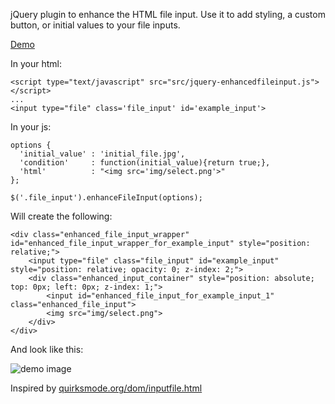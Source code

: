 jQuery plugin to enhance the HTML file input.
Use it to add styling, a custom button, or initial values to your file inputs.

[Demo](http://mparramont.github.io/jquery-enhancedfileinput/demo.html)

In your html:

    <script type="text/javascript" src="src/jquery-enhancedfileinput.js"></script>
    ...
    <input type="file" class='file_input' id='example_input'>

In your js:

    options {
      'initial_value' : 'initial_file.jpg',
      'condition'     : function(initial_value){return true;},
      'html'          : "<img src='img/select.png'>"
    };

    $('.file_input').enhanceFileInput(options);

Will create the following:

    <div class="enhanced_file_input_wrapper" id="enhanced_file_input_wrapper_for_example_input" style="position: relative;">
        <input type="file" class="file_input" id="example_input" style="position: relative; opacity: 0; z-index: 2;">
        <div class="enhanced_input_container" style="position: absolute; top: 0px; left: 0px; z-index: 1;">
            <input id="enhanced_file_input_for_example_input_1" class="enhanced_file_input">
            <img src="img/select.png">
        </div>
    </div>

And look like this:

![demo image](http://mparramont.github.com/jquery-enhancedfileinput/img/demo.png)

Inspired by [quirksmode.org/dom/inputfile.html](http://quirksmode.org/dom/inputfile.html)
